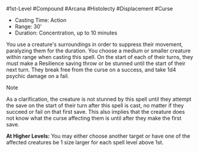 #1st-Level #Compound #Arcana #Histolecty #Displacement #Curse
 
- Casting Time: Action
- Range: 30'
- Duration: Concentration, up to 10 minutes  

You use a creature's surroundings in order to suppress their movement, paralyzing them for the duration. You choose a medium or smaller creature within range when casting this spell. On the start of each of their turns, they must make a Resilience saving throw or be stunned until the start of their next turn. They break free from the curse on a success, and take 1d4 psychic damage on a fail. 

>[!note] 
>As a clarification, the creature is not stunned by this spell until they attempt the save on the start of their turn after this spell is cast, no matter if they succeed or fail on that first save. This also implies that the creature does not know what the curse affecting them is until after they make the first save.
 
**At Higher Levels:** You may either choose another target or have one of the affected creatures be 1 size larger for each spell level above 1st.